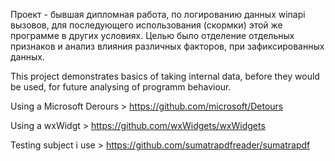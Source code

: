 Проект - бывшая дипломная работа, по логированию данных winapi вызовов, для последующего использования (скормки) этой же программе в других условиях.
Целью было отделение отдельных признаков и анализ влияния различных факторов, при зафиксированных данных.

This project demonstrates basics of taking internal data, before they would be used, for future analysing of programm behaviour.

Using a Microsoft Derours > https://github.com/microsoft/Detours

Using a wxWidgt  > https://github.com/wxWidgets/wxWidgets

Testing subject i use > https://github.com/sumatrapdfreader/sumatrapdf

